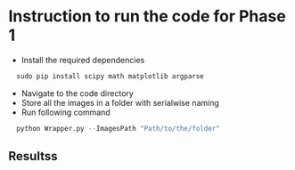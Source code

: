 # Instruction to run the code for Phase 1

* Install the required dependencies
```cmd
  sudo pip install scipy math matplotlib argparse
```

* Navigate to the code directory
* Store all the images in a folder with serialwise naming 
* Run following command
```python
  python Wrapper.py --ImagesPath "Path/to/the/folder"
```

## Resultss
